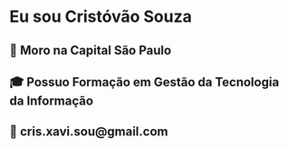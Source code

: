 <h1>Eu sou Cristóvão Souza</h1>
<h2>📍 Moro na Capital São Paulo</h2>
<h2>🎓 Possuo Formação em Gestão da Tecnologia da Informação</h2>
<h2>📧 cris.xavi.sou@gmail.com</h2>
